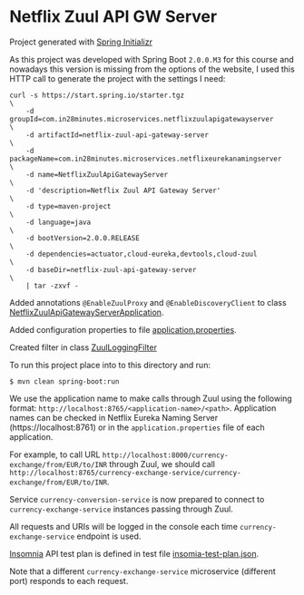 # Netflix Zuul API GW Server

Project generated with [Spring Initializr](https://start.spring.io/)

As this project was developed with Spring Boot `2.0.0.M3` for this course and nowadays this version is missing from the options of the
website, I used this HTTP call to generate the project with the settings I need:

```
curl -s https://start.spring.io/starter.tgz                                   \
    -d groupId=com.in28minutes.microservices.netflixzuulapigatewayserver      \
    -d artifactId=netflix-zuul-api-gateway-server                             \
    -d packageName=com.in28minutes.microservices.netflixeurekanamingserver    \
    -d name=NetflixZuulApiGatewayServer                                       \
    -d 'description=Netflix Zuul API Gateway Server'                          \
    -d type=maven-project                                                     \
    -d language=java                                                          \
    -d bootVersion=2.0.0.RELEASE                                              \
    -d dependencies=actuator,cloud-eureka,devtools,cloud-zuul                 \
    -d baseDir=netflix-zuul-api-gateway-server                                \
    | tar -zxvf -
```

Added annotations `@EnableZuulProxy` and `@EnableDiscoveryClient` to class [NetflixZuulApiGatewayServerApplication](src/main/java/com/in28minutes/microservices/netflixeurekanamingserver/NetflixZuulApiGatewayServerApplication.java).

Added configuration properties to file [application.properties](src/main/resources/application.properties).

Created filter in class [ZuulLoggingFilter](src/main/java/com/in28minutes/microservices/netflixeurekanamingserver/ZuulLoggingFilter.java)

To run this project place into to this directory and run:

```
$ mvn clean spring-boot:run
```

We use the application name to make calls through Zuul using the following
format: `http://localhost:8765/<application-name>/<path>`. Application names
can be checked in Netflix Eureka Naming Server (https://localhost:8761) or in
the `application.properties` file of each application.

For example, to call URL
`http://localhost:8000/currency-exchange/from/EUR/to/INR`
through Zuul, we should call
`http://localhost:8765/currency-exchange-service/currency-exchange/from/EUR/to/INR`.

Service `currency-conversion-service` is now prepared to connect
to `currency-exchange-service` instances passing through Zuul.

All requests and URIs will be logged in the console each time `currency-exchange-service` endpoint is used.

[Insomnia](https://insomnia.rest/) API test plan is defined in
test file [insomia-test-plan.json](insomia-test-plan.json).

Note that a different `currency-exchange-service`
microservice (different port) responds to each request.